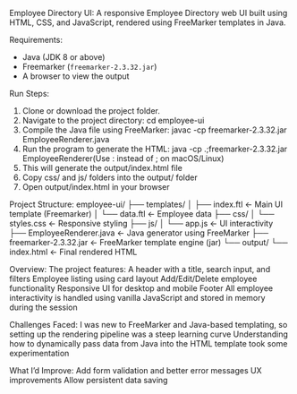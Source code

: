 Employee Directory UI:
A responsive Employee Directory web UI built using HTML, CSS, and JavaScript, rendered using FreeMarker templates in Java.

Requirements:
- Java (JDK 8 or above)
- Freemarker (`freemarker-2.3.32.jar`)
- A browser to view the output

Run Steps:
1. Clone or download the project folder.
2. Navigate to the project directory:
   cd employee-ui
3. Compile the Java file using FreeMarker:
   javac -cp freemarker-2.3.32.jar EmployeeRenderer.java
4. Run the program to generate the HTML:
   java -cp .;freemarker-2.3.32.jar EmployeeRenderer(Use : instead of ; on macOS/Linux)
5. This will generate the output/index.html file
6. Copy css/ and js/ folders into the output/ folder
7. Open output/index.html in your browser


Project Structure:
employee-ui/
├── templates/
│   ├── index.ftl         ← Main UI template (Freemarker)
│   └── data.ftl          ← Employee data
├── css/
│   └── styles.css        ← Responsive styling
├── js/
│   └── app.js            ← UI interactivity
├── EmployeeRenderer.java ← Java generator using FreeMarker
├── freemarker-2.3.32.jar ← FreeMarker template engine (jar)
└── output/
    └── index.html        ← Final rendered HTML

Overview:
  The project features:
    A header with a title, search input, and filters
    Employee listing using card layout
    Add/Edit/Delete employee functionality
    Responsive UI for desktop and mobile
    Footer
    All employee interactivity is handled using vanilla JavaScript and stored in memory during the session

Challenges Faced:
  I was new to FreeMarker and Java-based templating, so setting up the rendering pipeline was a steep learning curve 
  Understanding how to dynamically pass data from Java into the HTML template took some experimentation

What I’d Improve:
  Add form validation and better error messages
  UX improvements
  Allow persistent data saving


